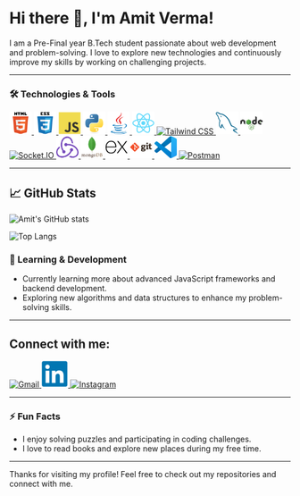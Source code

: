 # Hi there 👋, I'm Amit Verma!

I am a Pre-Final year B.Tech student passionate about web development and problem-solving. I love to explore new technologies and continuously improve my skills by working on challenging projects.

---

### 🛠️ Technologies & Tools
<p align="left">
  <a href="https://developer.mozilla.org/en-US/docs/Web/HTML" target="_blank">
    <img src="https://raw.githubusercontent.com/devicons/devicon/master/icons/html5/html5-original-wordmark.svg" alt="HTML5" width="40" height="40"/>
  </a>
  <a href="https://developer.mozilla.org/en-US/docs/Web/CSS" target="_blank">
    <img src="https://raw.githubusercontent.com/devicons/devicon/master/icons/css3/css3-original-wordmark.svg" alt="CSS3" width="40" height="40"/>
  </a>
  <a href="https://developer.mozilla.org/en-US/docs/Web/JavaScript" target="_blank">
    <img src="https://raw.githubusercontent.com/devicons/devicon/master/icons/javascript/javascript-original.svg" alt="JavaScript" width="40" height="40"/>
  </a>
  <a href="https://www.python.org" target="_blank">
    <img src="https://raw.githubusercontent.com/devicons/devicon/master/icons/python/python-original.svg" alt="Python" width="40" height="40"/>
  </a>
  <a href="https://www.java.com" target="_blank">
    <img src="https://raw.githubusercontent.com/devicons/devicon/master/icons/java/java-original.svg" alt="Java" width="40" height="40"/>
  </a>
  <a href="https://reactjs.org/" target="_blank">
    <img src="https://raw.githubusercontent.com/devicons/devicon/master/icons/react/react-original.svg" alt="React" width="40" height="40"/>
  </a>
  <a href="https://tailwindcss.com/" target="_blank">
    <img src="https://www.vectorlogo.zone/logos/tailwindcss/tailwindcss-icon.svg" alt="Tailwind CSS" width="40" height="40"/>
  </a>
  <a href="https://www.mysql.com/" target="_blank">
    <img src="https://raw.githubusercontent.com/devicons/devicon/master/icons/mysql/mysql-original.svg" alt="MySQL" width="40" height="40"/>
  </a>
  <a href="https://nodejs.org" target="_blank">
    <img src="https://raw.githubusercontent.com/devicons/devicon/master/icons/nodejs/nodejs-original-wordmark.svg" alt="Node.js" width="40" height="40"/>
  </a>
  <a href="https://socket.io/" target="_blank">
    <img src="https://socket.io/images/logo.svg" alt="Socket.IO" width="40" height="40"/>
  </a>
  <a href="https://redux.js.org/" target="_blank">
    <img src="https://raw.githubusercontent.com/devicons/devicon/master/icons/redux/redux-original.svg" alt="Redux" width="40" height="40"/>
  </a>
  <a href="https://www.mongodb.com/" target="_blank">
    <img src="https://raw.githubusercontent.com/devicons/devicon/master/icons/mongodb/mongodb-original-wordmark.svg" alt="MongoDB" width="40" height="40"/>
  </a>
  <a href="https://expressjs.com/" target="_blank">
    <img src="https://raw.githubusercontent.com/devicons/devicon/master/icons/express/express-original.svg" alt="Express.js" width="40" height="40"/>
  </a>
  <a href="https://git-scm.com/" target="_blank">
    <img src="https://raw.githubusercontent.com/devicons/devicon/master/icons/git/git-original-wordmark.svg" alt="Git" width="40" height="40"/>
  </a>
  <a href="https://code.visualstudio.com/" target="_blank">
    <img src="https://raw.githubusercontent.com/devicons/devicon/master/icons/vscode/vscode-original.svg" alt="VS Code" width="40" height="40"/>
  </a>
  <a href="https://www.postman.com/" target="_blank">
    <img src="https://www.vectorlogo.zone/logos/getpostman/getpostman-icon.svg" alt="Postman" width="40" height="40"/>
  </a>
</p>

---

## 📈 GitHub Stats
![Amit's GitHub stats](https://github-readme-stats.vercel.app/api?username=amitvermaio&show_icons=true&theme=radical)

![Top Langs](https://github-readme-stats.vercel.app/api/top-langs/?username=amitvermaio&layout=compact&theme=radical)

### 🌱 Learning & Development

- Currently learning more about advanced JavaScript frameworks and backend development.
- Exploring new algorithms and data structures to enhance my problem-solving skills.

---

## Connect with me:

<a href="mailto:amitvns159@gmail.com" target="_blank" rel="noopener noreferrer">
  <img src="https://img.icons8.com/color/48/gmail-new.png" alt="Gmail"/>
</a>

<a href="https://www.linkedin.com/in/amitvermaio/" target="_blank" rel="noopener noreferrer">
  <img src="https://raw.githubusercontent.com/devicons/devicon/master/icons/linkedin/linkedin-original.svg" alt="LinkedIn" width="48" height="48"/>
</a>

<a href="https://www.instagram.com/sonarltd/" target="_blank" rel="noopener noreferrer">
  <img src="https://upload.wikimedia.org/wikipedia/commons/a/a5/Instagram_icon.png" alt="Instagram" width="48" height="48"/>
</a>



---

### ⚡ Fun Facts

- I enjoy solving puzzles and participating in coding challenges.
- I love to read books and explore new places during my free time.

---

Thanks for visiting my profile! Feel free to check out my repositories and connect with me.
